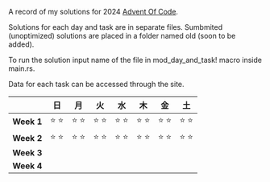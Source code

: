 A record of my solutions for 2024 [Advent Of Code](https://adventofcode.com/ "AoC").

Solutions for each day and task are in separate files. Sumbmited (unoptimized) solutions are placed in a folder named old (soon to be added).

To run the solution input name of the file in mod_day_and_task! macro inside main.rs.

Data for each task can be accessed through the site.

|            | 日 | 月 | 火 | 水 | 木 | 金 | 土 |
|:-----------|-------|-------|-------|-------|-------|-------|-------|
| **Week 1** |⭐&nbsp;⭐|⭐&nbsp;⭐|⭐&nbsp;⭐|⭐&nbsp;⭐|⭐&nbsp;⭐|⭐&nbsp;⭐|⭐&nbsp;⭐|
| **Week 2** |⭐&nbsp;⭐|⭐&nbsp;⭐|⭐&nbsp;⭐|⭐&nbsp;⭐|⭐&nbsp;⭐|⭐&nbsp;⭐|⭐&nbsp;⭐|
| **Week 3** ||||||||
| **Week 4** ||||||||

